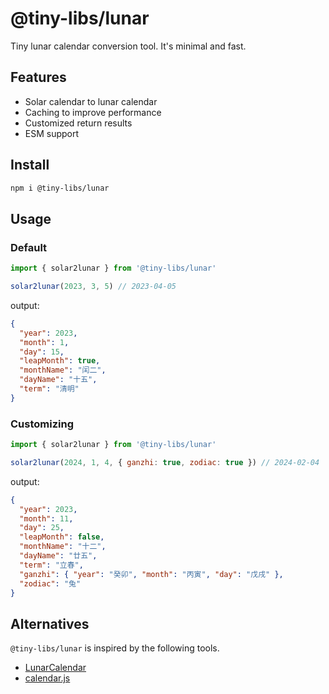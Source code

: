 # @tiny-libs/lunar

Tiny lunar calendar conversion tool. It's minimal and fast.

## Features

- Solar calendar to lunar calendar
- Caching to improve performance
- Customized return results
- ESM support

## Install

```sh
npm i @tiny-libs/lunar
```

## Usage

### Default

```js
import { solar2lunar } from '@tiny-libs/lunar'

solar2lunar(2023, 3, 5) // 2023-04-05
```

output:

```json
{
  "year": 2023,
  "month": 1,
  "day": 15,
  "leapMonth": true,
  "monthName": "闰二",
  "dayName": "十五",
  "term": "清明"
}
```

### Customizing

```js
import { solar2lunar } from '@tiny-libs/lunar'

solar2lunar(2024, 1, 4, { ganzhi: true, zodiac: true }) // 2024-02-04
```

output:

```json
{
  "year": 2023,
  "month": 11,
  "day": 25,
  "leapMonth": false,
  "monthName": "十二",
  "dayName": "廿五",
  "term": "立春",
  "ganzhi": { "year": "癸卯", "month": "丙寅", "day": "戊戌" },
  "zodiac": "兔"
}
```

## Alternatives

`@tiny-libs/lunar` is inspired by the following tools.

- [LunarCalendar](https://github.com/zzyss86/LunarCalendar)
- [calendar.js](https://github.com/jjonline/calendar.js)
